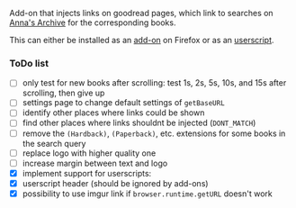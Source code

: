 Add-on that injects links on goodread pages, which link to searches on [Anna's Archive](https://annas-archive.org/) for the corresponding books.

This can either be installed as an [add-on](https://addons.mozilla.org/en-US/firefox/addon/annas-goodreads/) on Firefox or as an [userscript](https://raw.githubusercontent.com/JonDerThan/annas-goodreads/main/annas_goodreads.user.js).

### ToDo list
- [ ] only test for new books after scrolling: test 1s, 2s, 5s, 10s, and 15s after scrolling, then give up
- [ ] settings page to change default settings of `getBaseURL`
- [ ] identify other places where links could be shown
- [ ] find other places where links shouldnt be injected (`DONT_MATCH`)
- [ ] remove the `(Hardback)`, `(Paperback)`, etc. extensions for some books in the search query
- [ ] replace logo with higher quality one
- [ ] increase margin between text and logo
- [X] implement support for userscripts:
- [X] userscript header (should be ignored by add-ons)
- [X] possibility to use imgur link if `browser.runtime.getURL` doesn't work
